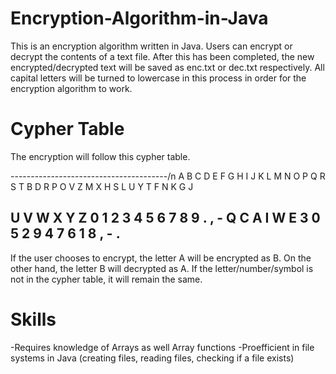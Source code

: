 # Encryption-Algorithm-in-Java
This is an encryption algorithm written in Java. Users can encrypt or decrypt the contents of a text file. After this has been completed, the new encrypted/decrypted text will be saved as enc.txt or dec.txt respectively. All capital letters will be turned to lowercase in this process in order for the encryption algorithm to work. 

# Cypher Table
The encryption will follow this cypher table.

---------------------------------------/n
A	B	C	D	E	F	G	H	I	J	K	L	M	N	O	P	Q	R	S	T
B	D	R	P	O	V	Z	M	X	H	S	L	U	Y	T	F	N	K	G	J

U	V W	X	Y	Z	0	1	2	3	4	5	6	7	8	9	.	,	-
Q	C	A	I	W	E	3	0	5	2	9	4	7	6	1	8	,	-	.	
--------------------------------------

If the user chooses to encrypt, the letter A will be encrypted as B. On the other hand, the letter B will decrypted as A. If the letter/number/symbol is not in the cypher table, it will remain the same. 

# Skills 
-Requires knowledge of Arrays as well Array functions
-Proefficient in file systems in Java (creating files, reading files, checking if a file exists)
